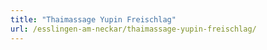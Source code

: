 ```yaml
---
title: "Thaimassage Yupin Freischlag"
url: /esslingen-am-neckar/thaimassage-yupin-freischlag/
---
```

